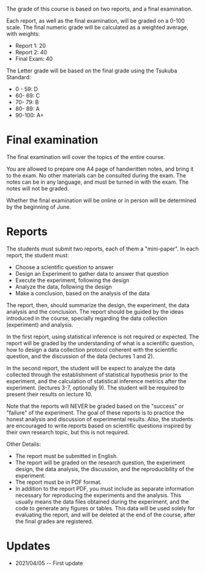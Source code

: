 
The grade of this course is based on two reports, and a final examination.

Each report, as well as the final examination, will be graded on a 0-100 scale. The final numeric grade will be calculated as a weighted average, with weights:

- Report 1: 20
- Report 2: 40
- Final Exam: 40

The Letter grade will be based on the final grade using the Tsukuba Standard:

- 0 - 59: D
- 60- 69: C
- 70- 79: B
- 80- 89: A
- 90-100: A+

# Final examination

The final examination will cover the topics of the entire course.

You are allowed to prepare one A4 page of handwritten notes, and bring it to the exam. No other materials can be consulted during the exam. The notes can be in any language, and must be turned in with the exam. The notes will not be graded.

Whether the final examination will be online or in person will be determined by the beginning of June.

# Reports
The students must submit two reports, each of them a "mini-paper". In each report, the student must:

- Choose a scientific question to answer
- Design an Experiment to gather data to answer that question
- Execute the experiment, following the design
- Analyze the data, following the design
- Make a conclusion, based on the analysis of the data

The report, then, should summarize the design, the experiment, the data analysis and the conclusion. The report should be guided by the ideas introduced in the course, specially regarding the data collection (experiment) and analysis.

In the first report, using statistical inference is not required or expected. The report will be graded by the understanding of what is a scientific question, how to design a data collection protocol coherent with the scientific question, and the discussion of the data (lectures 1 and 2).

In the second report, the student will be expect to analyze the data collected through the establishment of statistical hypothesis prior to the experiment, and the calculation of statistical inference metrics after the experiment. (lectures 3-7, optionally 9). The student will be required to present their results on lecture 10.

Note that the reports will NEVER be graded based on the "success" or "failure" of the experiment. The goal of these reports is to practice the honest analysis and discussion of experimental results. Also, the students are encouraged to write reports based on scientific questions inspired by their own research topic, but this is not required.

Other Details:
- The report must be submitted in English.
- The report will be graded on the research question, the experiment design, the data analysis, the discussion, and the reproducibility of the experiment.
- The report must be in PDF format.
- In addition to the report PDF, you must include as separate information necessary for reproducing the experiments and the analysis. This usually means the data files obtained during the experiment, and the code to generate any figures or tables. This data will be used solely for evaluating the report, and will be deleted at the end of the course, after the final grades are registered.

# Updates
- 2021/04/05 -- First update
